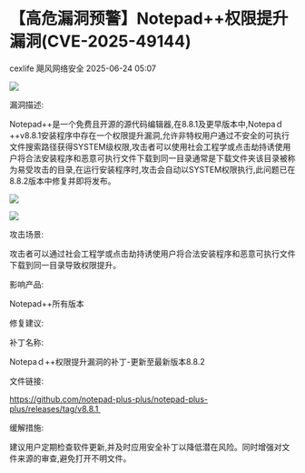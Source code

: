 #  【高危漏洞预警】Notepad++权限提升漏洞(CVE-2025-49144)  
cexlife  飓风网络安全   2025-06-24 05:07  
  
![](https://mmbiz.qpic.cn/mmbiz_png/ibhQpAia4xu00Um94S0fA3hKOSSz2ctOSoydLvUr0riaZlHTq9ibFyCaia1UhIpMIw1quoYbyKQZMVia6qFZYSTtkqibA/640?wx_fmt=png&from=appmsg "")  
  
漏洞描述:  
  
Nоtераd++是一个免费且开源的源代码编辑器,在8.8.1及更早版本中,Nоtераｄ++v8.8.1安装程序中存在一个权限提升漏洞,允许非特权用户通过不安全的可执行文件搜索路径获得SYSTEM级权限,攻击者可以使用社会工程学或点击劫持诱使用户将合法安装程序和恶意可执行文件下载到同一目录通常是下载文件夹该目录被称为易受攻击的目录,在运行安装程序时,攻击会自动以SYSTEM权限执行,此问题已在8.8.2版本中修复并即将发布。  
  
![](https://mmbiz.qpic.cn/mmbiz_png/ibhQpAia4xu00Um94S0fA3hKOSSz2ctOSoQ9xG1TCPP8nLibuS4JbAbM3U59k8vrJMuxIQibezdp5tHeQSfQtLB3bA/640?wx_fmt=png&from=appmsg "")  
  
![](https://mmbiz.qpic.cn/mmbiz_png/ibhQpAia4xu00Um94S0fA3hKOSSz2ctOSowIHJMfRUxnc1oVzX9HI5wOr6KuqdNbL6Ta5QVsibic1Imyd0nkVvQUqQ/640?wx_fmt=png&from=appmsg "")  
  
攻击场景:  
  
攻击者可以通过社会工程学或点击劫持诱使用户将合法安装程序和恶意可执行文件下载到同一目录导致权限提升。  
  
影响产品:  
  
Notepad++所有版本   
  
修复建议:  
  
补丁名称:  
  
Nоtераｄ++权限提升漏洞的补丁-更新至最新版本8.8.2  
  
文件链接:  
  
https://github.com/notepad-plus-plus/notepad-plus-plus/releases/tag/v8.8.1   
  
缓解措施:  
  
建议用户定期检查软件更新,并及时应用安全补丁以降低潜在风险。同时增强对文件来源的审查,避免打开不明文件。  
  
  
  
